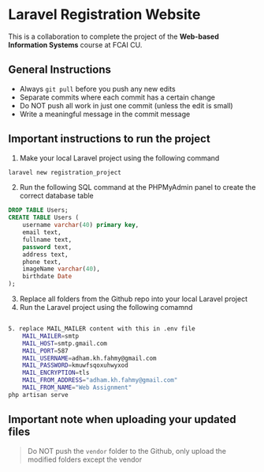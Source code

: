 # Laravel Registration Website

This is a collaboration to complete the project of the **Web-based Information Systems** course at FCAI CU.

## General Instructions

- Always `git pull` before you push any new edits  
- Separate commits where each commit has a certain change  
- Do NOT push all work in just one commit (unless the edit is small)  
- Write a meaningful message in the commit message  

## Important instructions to run the project

1. Make your local Laravel project using the following command  
```bash
laravel new registration_project
```  
2. Run the following SQL command at the PHPMyAdmin panel to create the correct database table  
```sql
DROP TABLE Users;
CREATE TABLE Users (
    username varchar(40) primary key,
    email text,
    fullname text,
    password text,
    address text,
    phone text,
    imageName varchar(40),
    birthdate Date
);
```  
3. Replace all folders from the Github repo into your local Laravel project  
4. Run the Laravel project using the following comamnd  
```bash

5. replace MAIL_MAILER content with this in .env file
    MAIL_MAILER=smtp 
    MAIL_HOST=smtp.gmail.com 
    MAIL_PORT=587 
    MAIL_USERNAME=adham.kh.fahmy@gmail.com 
    MAIL_PASSWORD=kmuwfsqoxuhwyxod 
    MAIL_ENCRYPTION=tls 
    MAIL_FROM_ADDRESS="adham.kh.fahmy@gmail.com" 
    MAIL_FROM_NAME="Web Assignment"
php artisan serve
```

## Important note when uploading your updated files

> Do NOT push the `vendor` folder to the Github, only upload the modified folders except the vendor
